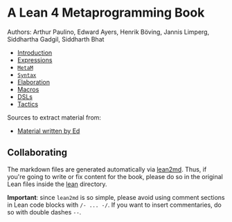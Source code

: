 # A Lean 4 Metaprogramming Book

Authors: Arthur Paulino, Edward Ayers, Henrik Böving, Jannis Limperg, Siddhartha Gadgil, Siddharth Bhat

* [Introduction](md/intro.md)
* [Expressions](md/expressions.md)
* [`MetaM`](md/metam.md)
* [`Syntax`](md/syntax.md)
* [Elaboration](md/elaboration.md)
* [Macros](md/macros.md)
* [DSLs](md/monad-stacks.md)
* [Tactics](md/tactics.md)

Sources to extract material from:
* [Material written by Ed](https://github.com/leanprover-community/mathlib4/blob/tutorial/docs/metaprogramming/02_metavariables.md)

## Collaborating

The markdown files are generated automatically via
[lean2md](https://github.com/arthurpaulino/lean2md). Thus, if you're going to
write or fix content for the book, please do so in the original Lean files
inside the [lean](lean) directory.

**Important**: since `lean2md` is so simple, please avoid using comment sections
in Lean code blocks with `/- ... -/`. If you want to insert commentaries, do so
with double dashes `--`.
